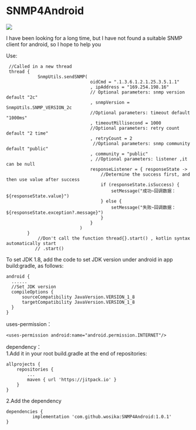 # SNMP4Android

[![](https://jitpack.io/v/wosika/SNMP4Android.svg)](https://jitpack.io/#wosika/SNMP4Android)

I have been looking for a long time, but I have not found a suitable SNMP client for android, so I hope to help you <br/>


Use:<br/>

	 //Called in a new thread
 	 thread {
 	            SnmpUtils.sendSNMP(
                                    oidCmd = ".1.3.6.1.2.1.25.3.5.1.1"
                                    , ipAddress = "169.254.198.16"
                                    // Optional parameters: snmp version default "2c"
                                    , snmpVersion = SnmpUtils.SNMP_VERSION_2c
                                    //Optional parameters: timeout default "1000ms"
                                    , timeoutMillisecond = 1000
                                    //Optional parameters: retry count  default "2 time"
                                    , retryCount = 2
                                     //Optional parameters: snmp community  default "public"
                                    , community = "public"
                                    , //Optional parameters: listener ,it can be null
                                    responseListener = { responseState ->
                                        //Determine the success first, and then use value after success
                                        if (responseState.isSuccess) {
                                            setMessage("成功~回调数据：${responseState.value}")
                                        } else {
                                            setMessage("失败~回调数据：${responseState.exception?.message}")
                                        }
                                    }
                                )
            }
                //Don't call the function thread{}.start() , kotlin syntax automatically start
               // .start()
	  
To set JDK 1.8, add the code to set JDK version under android in app build:gradle, as follows:
 
	android {
  	  ......
  	  //Set JDK version
  	  compileOptions {
  	      sourceCompatibility JavaVersion.VERSION_1_8
   	      targetCompatibility JavaVersion.VERSION_1_8
  	  }
	}	
	
uses-permission：

	<uses-permission android:name="android.permission.INTERNET"/>
	
dependency：<br/>
  1.Add it in your root build.gradle at the end of repositories:

	allprojects {
		repositories {
			...
			maven { url 'https://jitpack.io' }
		}
	}
  
  2.Add the dependency
  
    dependencies {
	          implementation 'com.github.wosika:SNMP4Android:1.0.1'
    }
    
